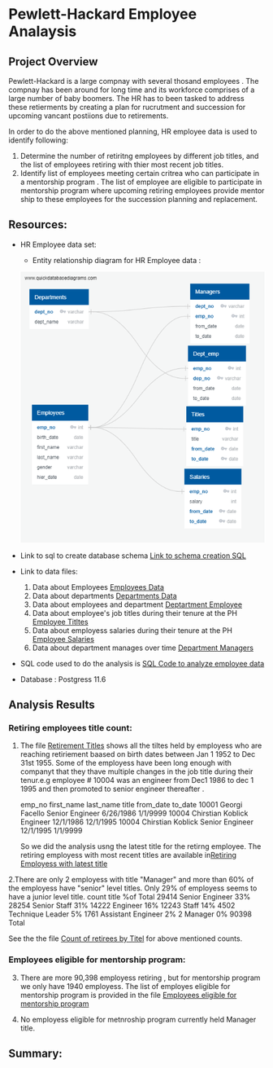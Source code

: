# Pewlett-Hackard Employee Analaysis

## Project Overview

Pewlett-Hackard is a large compnay with several thosand employees . The compnay has been around for long time and its workforce comprises of a large number of baby boomers. The HR has to been tasked to address these retierments by creating a plan for rucrutment and succession for upcoming vancant postiions due to retirements.

In order to do the above mentioned planning, HR employee data is used to identify following:
1. Determine the number of retiritng employees by different job titles, and the list of employees retiring with thier most recent job titles.
2. Identify list of employees meeting certain critrea who can participate in a mentorship program . The list of employee are eligible to participate in mentorship program where upcoming retiring employees provide mentor ship to these employees for the succession planning and replacement.

## Resources:
- HR Employee data set:
    - Entity relationship diagram for HR Employee data : 
     
     ![link to ERD](EmployeeDB.png)
- Link to sql to create database schema [Link to schema creation SQL](Queries/ph_employeedb_schema.sql)
- Link to data files:
    1. Data about Employees [Employees Data](Data/employees.csv)
    2. Data about departments [Departments Data](Data/departments.csv)
    3. Data about employees and department [Deptartment Employee](Data/dept_emp.csv)
    4. Data about employee's job titles during their tenure at the PH [Employee Titltes](Data/titles.csv)
    5. Data about employess salaries during their tenure at the PH [Employee Salaries](Data/salaries.csv)
    6. Data about department manages over time [Department Managers](Data/dept_manager.csv)
 - SQL code used to do the analysis is [SQL Code to analyze employee data](Queries/Employee_Database_challenge.sql)
 
 - Database : Postgress 11.6

## Analysis Results

### Retiring employees title count:

1. The file [Retirement Titles](Data/retirement_titles.csv) shows all the tiltes held by employess who are reaching retiriement baased on birth dates between Jan 1 1952 to Dec 31st 1955. Some of the employess have been long enough with companyt that they thave multiple changes in the job title during their tenur.e.g employee # 10004 was an engineer from Dec1 1986 to dec 1 1995 and then promoted to senior engineer thereafter .


    emp_no	first_name	last_name	title	from_date	to_date
    10001	Georgi	Facello	Senior Engineer	6/26/1986	1/1/9999
    10004	Chirstian	Koblick	Engineer	12/1/1986	12/1/1995
    10004	Chirstian	Koblick	Senior Engineer	12/1/1995	1/1/9999
    
    So we did the analysis usng the latest title for the retirng employee. The retiring employess with most recent titles are available in[Retiring Employess with latest title](Data/unique_titles.csv)
    
2.There are only 2 employess with title "Manager" and more than 60% of the employess have "senior" level titles. Only 29% of employess seems to have a junior level title.
    count	title	            %of Total
    29414	Senior Engineer	        33%
    28254	Senior Staff	        31%
    14222	Engineer	            16%
    12243	Staff	                14%
    4502	Technique Leader	    5%
    1761	Assistant Engineer	    2%
    2	    Manager	0%
    90398   Total		
    
 See the the file [Count of retirees by Titel](Data/retiring_titles.csv) for above mentioned counts.

### Employees eligible for mentorship program:

3. There are more 90,398 employess retiring , but for mentorship program we only have 1940 employess.  The list of employes eligible for mentorship program is provided in the file [Employees eligible for mentorship program](Data/mentorship_eligibilty.csv) 
    
4. No employess eligible for metnroship program currently held Manager title. 
    
    
## Summary:


    
    
